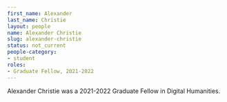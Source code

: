 ```yaml
---
first_name: Alexander
last_name: Christie
layout: people
name: Alexander Christie
slug: alexander-christie
status: not_current
people-category:
- student
roles:
- Graduate Fellow, 2021-2022
---
```

Alexander Christie was a 2021-2022 Graduate Fellow in Digital Humanities.